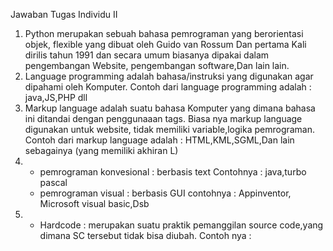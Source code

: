 Jawaban Tugas Individu II
1. Python merupakan sebuah bahasa pemrograman yang berorientasi objek, flexible yang dibuat oleh Guido van Rossum Dan pertama Kali dirilis tahun 1991
   dan secara umum biasanya dipakai dalam pengembangan Website, pengembangan software,Dan lain lain.
2. Language programming adalah bahasa/instruksi yang digunakan agar dipahami oleh Komputer.
   Contoh dari language programming adalah : java,JS,PHP dll
3. Markup language adalah suatu bahasa Komputer yang dimana bahasa ini ditandai dengan penggunaaan tags. Biasa nya markup language digunakan untuk website,
   tidak memiliki variable,logika pemrograman.
   Contoh dari markup language adalah : HTML,KML,SGML,Dan lain sebagainya (yang memiliki akhiran L)
4. - pemrograman konvesional : berbasis text
     Contohnya : java,turbo pascal
   - pemrograman visual : berbasis GUI 
     contohnya : Appinventor, Microsoft visual basic,Dsb
5. - Hardcode : merupakan suatu praktik pemanggilan source code,yang dimana SC tersebut tidak bisa diubah.
     Contoh nya : 
